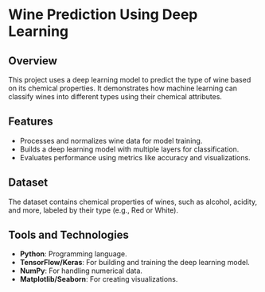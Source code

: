# Wine Prediction Using Deep Learning

## Overview
This project uses a deep learning model to predict the type of wine based on its chemical properties. It demonstrates how machine learning can classify wines into different types using their chemical attributes.

## Features
- Processes and normalizes wine data for model training.
- Builds a deep learning model with multiple layers for classification.
- Evaluates performance using metrics like accuracy and visualizations.

## Dataset
The dataset contains chemical properties of wines, such as alcohol, acidity, and more, labeled by their type (e.g., Red or White).

## Tools and Technologies
- **Python**: Programming language.
- **TensorFlow/Keras**: For building and training the deep learning model.
- **NumPy**: For handling numerical data.
- **Matplotlib/Seaborn**: For creating visualizations.
